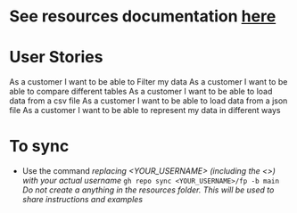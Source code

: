 # See resources documentation [here](resources/README.md)

# User Stories
As a customer I want to be able to Filter my data
As a customer I want to be able to compare different tables
As a customer I want to be able to load data from a csv file
As a customer I want to be able to load data from a json file
As a customer I want to be able to represent my data in different ways


# To sync
- Use the command *replacing <YOUR_USERNAME> (including the <>) with your actual username*
`gh repo sync <YOUR_USERNAME>/fp -b main`
*Do not create a anything in the resources folder. This will be used to share instructions and examples* 